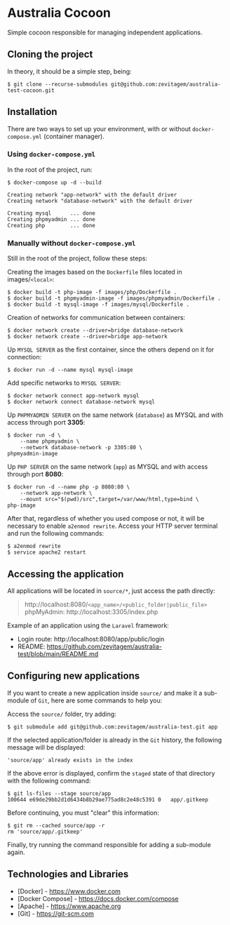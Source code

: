 # Australia Cocoon
Simple cocoon responsible for managing independent applications.

## Cloning the project
In theory, it should be a simple step, being:
```
$ git clone --recurse-submodules git@github.com:zevitagem/australia-test-cocoon.git
```

## Installation
There are two ways to set up your environment, with or without `docker-compose.yml` (container manager).

### Using `docker-compose.yml`
In the root of the project, run:

```
$ docker-compose up -d --build

Creating network "app-network" with the default driver
Creating network "database-network" with the default driver

Creating mysql      ... done
Creating phpmyadmin ... done
Creating php        ... done
```

### Manually without `docker-compose.yml`
Still in the root of the project, follow these steps:

Creating the images based on the `Dockerfile` files located in images/`<local>`:
```
$ docker build -t php-image -f images/php/Dockerfile .
$ docker build -t phpmyadmin-image -f images/phpmyadmin/Dockerfile .
$ docker build -t mysql-image -f images/mysql/Dockerfile .
```

Creation of networks for communication between containers:
```
$ docker network create --driver=bridge database-network
$ docker network create --driver=bridge app-network
```

Up `MYSQL SERVER` as the first container, since the others depend on it for connection:
```
$ docker run -d --name mysql mysql-image
```

Add specific networks to `MYSQL SERVER`:
```
$ docker network connect app-network mysql
$ docker network connect database-network mysql
```

Up `PHPMYADMIN SERVER` on the same network (`database`) as MYSQL and with access through port **3305**:
```
$ docker run -d \
	--name phpmyadmin \
	--network database-network -p 3305:80 \
phpmyadmin-image
```

Up `PHP SERVER` on the same network (`app`) as MYSQL and with access through port **8080**:
```
$ docker run -d --name php -p 8080:80 \
	--network app-network \
	--mount src="$(pwd)/src",target=/var/www/html,type=bind \
php-image
```

After that, regardless of whether you used compose or not, it will be necessary to enable `a2enmod rewrite`.
Access your HTTP server terminal and run the following commands:
```
$ a2enmod rewrite
$ service apache2 restart
```

## Accessing the application
All applications will be located in `source/*`, just access the path directly:

> http://localhost:8080/`<app_name>/<public_folder|public_file>`
> phpMyAdmin: http://localhost:3305/index.php

Example of an application using the `Laravel` framework:
- Login route: http://localhost:8080/app/public/login
- README: https://github.com/zevitagem/australia-test/blob/main/README.md

## Configuring new applications
If you want to create a new application inside `source/` and make it a sub-module of `Git`, here are some commands to help you:

Access the `source/` folder, try adding:
```
$ git submodule add git@github.com:zevitagem/australia-test.git app
```

If the selected application/folder is already in the `Git` history, the following message will be displayed:
```
'source/app' already exists in the index
```
	
If the above error is displayed, confirm the `staged` state of that directory with the following command:
```
$ git ls-files --stage source/app 
100644 e69de29bb2d1d6434b8b29ae775ad8c2e48c5391 0	app/.gitkeep
```

Before continuing, you must "clear" this information:
```
$ git rm --cached source/app -r
rm 'source/app/.gitkeep'
```

Finally, try running the command responsible for adding a sub-module again.

## Technologies and Libraries
- [Docker] - https://www.docker.com
- [Docker Compose] - https://docs.docker.com/compose
- [Apache] - https://www.apache.org
- [Git] - https://git-scm.com
